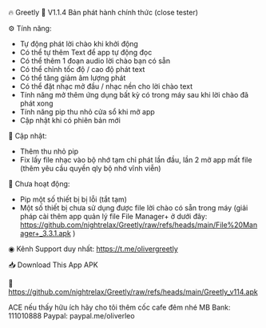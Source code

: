 🔥 Greetly
🔄 V1.1.4 Bản phát hành chính thức (close tester)

⚙ Tính năng:
- Tự động phát lời chào khi khởi động
- Có thể tự thêm Text để app tự động đọc
- Có thể thêm 1 đoạn audio lời chào bạn có sẵn
- Có thể chỉnh tốc độ / cao độ phát text
- Có thể tăng giảm âm lượng phát
- Có thể đặt nhạc mở đầu / nhạc nền cho lời chào text
- Tính năng mở thêm ứng dụng bất kỳ có trong máy sau khi lời chào đã phát xong
- Tính năng pip thu nhỏ cửa sổ khi mở app
- Cập nhật khi có phiên bản mới

💫 Cập nhật:
- Thêm thu nhỏ pip
- Fix lấy file nhạc vào bộ nhớ tạm chỉ phát lần đầu, lần 2 mở app mất file (thêm yêu cầu quyền qly bộ nhớ vĩnh viễn)

📱 Chưa hoạt động:
- Pip một số thiết bị bị lỗi (tắt tạm)
- Một số thiết bị chưa sử dụng được file lời chào có sẵn trong máy
(giải pháp cài thêm app quản lý file File Manager+ ở dưới đây: https://github.com/nightrelax/Greetly/raw/refs/heads/main/File%20Manager+_3.3.1.apk )

◉ Kênh Support duy nhất: https://t.me/olivergreetly

📥 Download This App APK

🔗 https://github.com/nightrelax/Greetly/raw/refs/heads/main/Greetly_v114.apk

ACE nếu thấy hữu ích hãy cho tôi thêm cốc cafe đêm nhé
MB Bank: 111010888
Paypal: paypal.me/oliverleo
